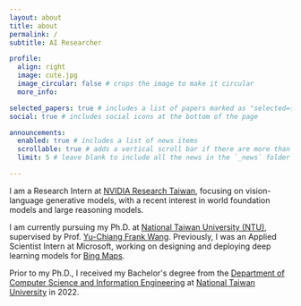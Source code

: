 ```yaml
---
layout: about
title: about
permalink: /
subtitle: AI Researcher

profile:
  align: right
  image: cute.jpg
  image_circular: false # crops the image to make it circular
  more_info:

selected_papers: true # includes a list of papers marked as "selected={true}"
social: true # includes social icons at the bottom of the page

announcements:
  enabled: true # includes a list of news items
  scrollable: true # adds a vertical scroll bar if there are more than 3 news items
  limit: 5 # leave blank to include all the news in the `_news` folder

---
```

<!-- Write your biography here. Tell the world about yourself. Link to your favorite [subreddit](http://reddit.com). You can put a picture in, too. The code is already in, just name your picture `prof_pic.jpg` and put it in the `img/` folder.

Put your address / P.O. box / other info right below your picture. You can also disable any of these elements by editing `profile` property of the YAML header of your `_pages/about.md`. Edit `_bibliography/papers.bib` and Jekyll will render your [publications page](/al-folio/publications/) automatically.

Link to your social media connections, too. This theme is set up to use [Font Awesome icons](https://fontawesome.com/) and [Academicons](https://jpswalsh.github.io/academicons/), like the ones below. Add your Facebook, Twitter, LinkedIn, Google Scholar, or just disable all of them. -->

I am a Research Intern at [NVIDIA Research Taiwan](https://research.nvidia.com/labs/twn/), focusing on vision-language generative models, with a recent interest in world foundation models and large reasoning models.

I am currently pursuing my Ph.D. at [National Taiwan University (NTU)](https://www.ntu.edu.tw/english/), supervised by Prof. [Yu-Chiang Frank Wang](https://vllab.ee.ntu.edu.tw/ycwang.html). Previously, I was an Applied Scientist Intern at Microsoft, working on designing and deploying deep learning models for [Bing Maps](https://www.bing.com/maps).

Prior to my Ph.D., I received my Bachelor's degree from the [Department of Computer Science and Information Engineering](https://www.csie.ntu.edu.tw/) at [National Taiwan University](https://www.ntu.edu.tw/english/) in 2022.
